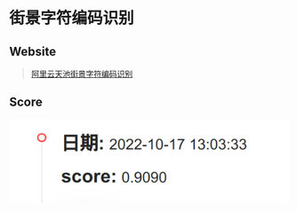 # 街景字符编码识别

## Website

> [阿里云天池街景字符编码识别](https://tianchi.aliyun.com/competition/entrance/531795/introduction?spm=5176.12281925.0.0.75cf7137vRdMma)

## Score

![1676979825974](image/README/1676979825974.png)